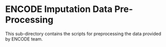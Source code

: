 # ENCODE Imputation Data Pre-Processing
This sub-directory contains the scripts for preprocessing the data provided by ENCODE team. 

